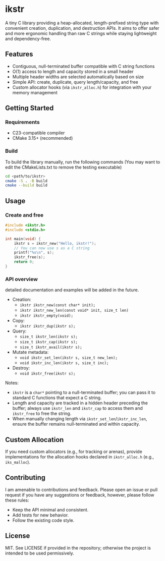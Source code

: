 # ikstr

A tiny C library providing a heap-allocated, length-prefixed string type with convenient creation, duplication, and destruction APIs. It aims to offer safer and more ergonomic handling than raw C strings while staying lightweight and dependency-free.

## Features

- Contiguous, null-terminated buffer compatible with C string functions
- O(1) access to length and capacity stored in a small header
- Multiple header widths are selected automatically based on size
- Simple API: create, duplicate, query length/capacity, and free
- Custom allocator hooks (via `ikstr_alloc.h`) for integration with your memory management

## Getting Started

### Requirements
- C23-compatible compiler
- CMake 3.15+ (recommended)

### Build
To build the library manually, run the following commands (You may want to edit the CMakeLists.txt to remove the testing executable)
```bash 
cd <path/to/ikstr>
cmake -S . -B build 
cmake --build build
```

## Usage

### Create and free

```c
#include <ikstr.h>
#include <stdio.h>

int main(void) {
    ikstr s = ikstr_new("Hello, ikstr!");
    // You can now use s as a C string
    printf("%s\n", s);
    ikstr_free(s);
    return 0;
}
```

### API overview
detailed documentation and examples will be added in the future.
- Creation:
  - `ikstr ikstr_new(const char* init);`
  - `ikstr ikstr_new_len(const void* init, size_t len)`
  - `ikstr ikstr_empty(void);`
- Copy:
    - `ikstr ikstr_dup(ikstr s);`
- Query:
    - `size_t ikstr_len(ikstr s);`
    - `size_t ikstr_cap(ikstr s);`
    - `size_t ikstr_avail(ikstr s);`
- Mutate metadata:
    - `void ikstr_set_len(ikstr s, size_t new_len);`
    - `void ikstr_inc_len(ikstr s, size_t inc);`
- Destroy:
    - `void ikstr_free(ikstr s);`

Notes:
- `ikstr` is a `char*` pointing to a null-terminated buffer; you can pass it to standard C functions that expect a C string.
- Length and capacity are tracked in a hidden header preceding the buffer; always use `ikstr_len` and `ikstr_cap` to access them and `ikstr_free` to free the string.
- When manually changing length via `ikstr_set_len`/`ikstr_inc_len`, ensure the buffer remains null-terminated and within capacity.

## Custom Allocation

If you need custom allocators (e.g., for tracking or arenas), provide implementations for the allocation hooks declared in `ikstr_alloc.h` (e.g., `iks_malloc`).

## Contributing
I am amenable to contributions and feedback. Please open an issue or pull request if you have any suggestions or feedback, however, please follow these rules:
- Keep the API minimal and consistent.
- Add tests for new behavior.
- Follow the existing code style.

## License

MIT. See LICENSE if provided in the repository; otherwise the project is intended to be used permissively.